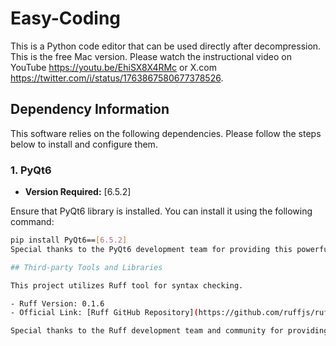 # Easy-Coding
This is a Python code editor that can be used directly after decompression. This is the free Mac version.
Please watch the instructional video on YouTube https://youtu.be/EhiSX8X4RMc or X.com https://twitter.com/i/status/1763867580677378526.

## Dependency Information

This software relies on the following dependencies. Please follow the steps below to install and configure them.

### 1. PyQt6

- **Version Required:** [6.5.2]

Ensure that PyQt6 library is installed. You can install it using the following command:

```bash
pip install PyQt6==[6.5.2]
Special thanks to the PyQt6 development team for providing this powerful GUI framework!

## Third-party Tools and Libraries

This project utilizes Ruff tool for syntax checking.

- Ruff Version: 0.1.6
- Official Link: [Ruff GitHub Repository](https://github.com/ruffjs/ruff)

Special thanks to the Ruff development team and community for providing this valuable tool!
